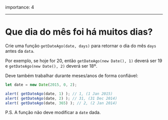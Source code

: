 importance: 4

---

# Que dia do mês foi há muitos dias?

Crie uma função `getDateAgo(date, days)` para retornar o dia do mês `days` antes da `data`.

Por exemplo, se hoje for 20, então `getDateAgo(new Date(), 1)` deverá ser 19 e `getDateAgo(new Date(), 2)` deverá ser 18º.

Deve também trabalhar durante meses/anos de forma confiável:

```js
let date = new Date(2015, 0, 2);

alert( getDateAgo(date, 1) ); // 1, (1 Jan 2015)
alert( getDateAgo(date, 2) ); // 31, (31 Dec 2014)
alert( getDateAgo(date, 365) ); // 2, (2 Jan 2014)
```

P.S. A função não deve modificar a `date` dada.
